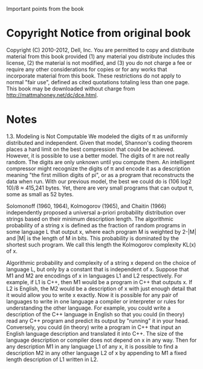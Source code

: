 Important points from the book

# Copyright Notice from original book
Copyright (C) 2010-2012, Dell, Inc. You are permitted to copy and distribute material from this book provided (1) any material you distribute includes this license, (2) the material is not modified, and (3) you do not charge a fee or require any other considerations for copies or for any works that incorporate material from this book. These restrictions do not apply to normal "fair use", defined as cited quotations totaling less than one page. This book may be downloaded without charge from http://mattmahoney.net/dc/dce.html.

# Notes
1.3. Modeling is Not Computable
We modeled the digits of π as uniformly distributed and independent. Given that model, Shannon's coding theorem places a hard limit on the best compression that could be achieved. However, it is possible to use a better model. The digits of π are not really random. The digits are only unknown until you compute them. An intelligent compressor might recognize the digits of π and encode it as a description meaning "the first million digits of pi", or as a program that reconstructs the data when run. With our previous model, the best we could do is (106 log2 10)/8 ≈ 415,241 bytes. Yet, there are very small programs that can output π, some as small as 52 bytes.

Solomonoff (1960, 1964), Kolmogorov (1965), and Chaitin (1966) independently proposed a universal a-priori probability distribution over strings based on their minimum description length. The algorithmic probability of a string x is defined as the fraction of random programs in some language L that output x, where each program M is weighted by 2-|M| and |M| is the length of M in bits. This probability is dominated by the shortest such program. We call this length the Kolmogorov complexity KL(x) of x.

Algorithmic probability and complexity of a string x depend on the choice of language L, but only by a constant that is independent of x. Suppose that M1 and M2 are encodings of x in languages L1 and L2 respectively. For example, if L1 is C++, then M1 would be a program in C++ that outputs x. If L2 is English, the M2 would be a description of x with just enough detail that it would allow you to write x exactly. Now it is possible for any pair of languages to write in one language a compiler or interpreter or rules for understanding the other language. For example, you could write a description of the C++ language in English so that you could (in theory) read any C++ program and predict its output by "running" it in your head. Conversely, you could (in theory) write a program in C++ that input an English language description and translated it into C++. The size of the language description or compiler does not depend on x in any way. Then for any description M1 in any language L1 of any x, it is possible to find a description M2 in any other language L2 of x by appending to M1 a fixed length description of L1 written in L2.